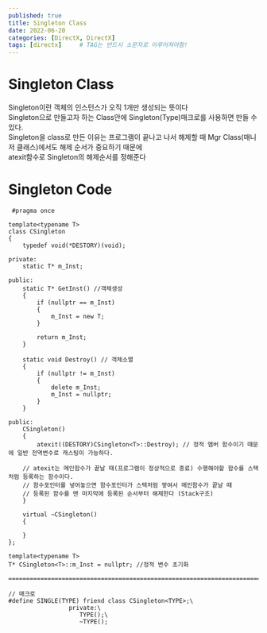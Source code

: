```yaml
---
published: true
title: Singleton Class
date: 2022-06-20
categories: [DirectX, DirectX]
tags: [directx]		# TAG는 반드시 소문자로 이루어져야함!
---
```




Singleton Class
===============
Singleton이란 객체의 인스턴스가 오직 1개만 생성되는 뜻이다  
Singleton으로 만들고자 하는 Class안에 Singleton(Type)매크로를 사용하면 만들 수 있다.  
Singleton을 class로 만든 이유는 프로그램이 끝나고 나서 해제할 때 Mgr Class(매니저 클래스)에서도 해제 순서가 중요하기 때문에  
atexit함수로 Singleton의 해제순서를 정해준다

Singleton Code
=================


     #pragma once
    
    template<typename T>
    class CSingleton
    {
    	typedef void(*DESTORY)(void);
    
    private:
    	static T* m_Inst;
    
    public:
    	static T* GetInst() //객체생성
    	{
    		if (nullptr == m_Inst)
    		{
    			m_Inst = new T;
    		}
    
    		return m_Inst;
    	}
    
    	static void Destroy() // 객체소멸
    	{
    		if (nullptr != m_Inst)
    		{
    			delete m_Inst;
    			m_Inst = nullptr;
    		}
    	}
    
    public:
    	CSingleton()
    	{
    		atexit((DESTORY)CSingleton<T>::Destroy); // 정적 멤버 함수이기 때문에 일반 전역변수로 캐스팅이 가능하다.
        
        // atexit는 메인함수가 끝날 때(프로그램이 정상적으로 종료) 수행해야할 함수를 스택처럼 등록하는 함수이다.
        // 함수포인터를 넣어놓으면 함수포인터가 스택처럼 쌓여서 메인함수가 끝날 때
        // 등록된 함수를 맨 마지막에 등록된 순서부터 해제한다 (Stack구조)
    	}
    
    	virtual ~CSingleton()
    	{
    
    	}
    };
    
    template<typename T>
    T* CSingleton<T>::m_Inst = nullptr; //정적 변수 초기화
    
    ===============================================================================================================
    
    // 매크로
    #define SINGLE(TYPE) friend class CSingleton<TYPE>;\
					 private:\
						TYPE();\
						~TYPE();
